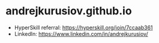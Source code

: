 # andrejkurusiov.github.io

* HyperSkill referral: https://hyperskill.org/join/7ccaab361
* LinkedIn: https://www.linkedin.com/in/andrejkurusiov/
